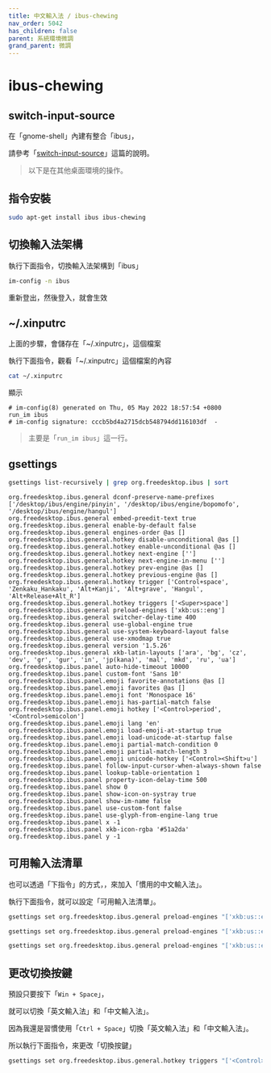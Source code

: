 ```yaml
---
title: 中文輸入法 / ibus-chewing
nav_order: 5042
has_children: false
parent: 系統環境微調
grand_parent: 微調
---
```



# ibus-chewing


## switch-input-source

在「gnome-shell」內建有整合「ibus」，

請參考「[switch-input-source](https://samwhelp.github.io/note-about-ubuntu/read/flavours/ubuntu/adjustment/switch-input-source.html)」這篇的說明。


> 以下是在其他桌面環境的操作。

## 指令安裝

``` sh
sudo apt-get install ibus ibus-chewing
```


## 切換輸入法架構

執行下面指令，切換輸入法架構到「ibus」

``` sh
im-config -n ibus
```

重新登出，然後登入，就會生效


## ~/.xinputrc

上面的步驟，會儲存在「~/.xinputrc」，這個檔案

執行下面指令，觀看「~/.xinputrc」這個檔案的內容

``` sh
cat ~/.xinputrc
```

顯示

```
# im-config(8) generated on Thu, 05 May 2022 18:57:54 +0800
run_im ibus
# im-config signature: cccb5bd4a2715dcb548794dd116103df  -
```

> 主要是「`run_im ibus`」這一行。

## gsettings



``` sh
gsettings list-recursively | grep org.freedesktop.ibus | sort
```

```
org.freedesktop.ibus.general dconf-preserve-name-prefixes ['/desktop/ibus/engine/pinyin', '/desktop/ibus/engine/bopomofo', '/desktop/ibus/engine/hangul']
org.freedesktop.ibus.general embed-preedit-text true
org.freedesktop.ibus.general enable-by-default false
org.freedesktop.ibus.general engines-order @as []
org.freedesktop.ibus.general.hotkey disable-unconditional @as []
org.freedesktop.ibus.general.hotkey enable-unconditional @as []
org.freedesktop.ibus.general.hotkey next-engine ['']
org.freedesktop.ibus.general.hotkey next-engine-in-menu ['']
org.freedesktop.ibus.general.hotkey prev-engine @as []
org.freedesktop.ibus.general.hotkey previous-engine @as []
org.freedesktop.ibus.general.hotkey trigger ['Control+space', 'Zenkaku_Hankaku', 'Alt+Kanji', 'Alt+grave', 'Hangul', 'Alt+Release+Alt_R']
org.freedesktop.ibus.general.hotkey triggers ['<Super>space']
org.freedesktop.ibus.general preload-engines ['xkb:us::eng']
org.freedesktop.ibus.general switcher-delay-time 400
org.freedesktop.ibus.general use-global-engine true
org.freedesktop.ibus.general use-system-keyboard-layout false
org.freedesktop.ibus.general use-xmodmap true
org.freedesktop.ibus.general version '1.5.26'
org.freedesktop.ibus.general xkb-latin-layouts ['ara', 'bg', 'cz', 'dev', 'gr', 'gur', 'in', 'jp(kana)', 'mal', 'mkd', 'ru', 'ua']
org.freedesktop.ibus.panel auto-hide-timeout 10000
org.freedesktop.ibus.panel custom-font 'Sans 10'
org.freedesktop.ibus.panel.emoji favorite-annotations @as []
org.freedesktop.ibus.panel.emoji favorites @as []
org.freedesktop.ibus.panel.emoji font 'Monospace 16'
org.freedesktop.ibus.panel.emoji has-partial-match false
org.freedesktop.ibus.panel.emoji hotkey ['<Control>period', '<Control>semicolon']
org.freedesktop.ibus.panel.emoji lang 'en'
org.freedesktop.ibus.panel.emoji load-emoji-at-startup true
org.freedesktop.ibus.panel.emoji load-unicode-at-startup false
org.freedesktop.ibus.panel.emoji partial-match-condition 0
org.freedesktop.ibus.panel.emoji partial-match-length 3
org.freedesktop.ibus.panel.emoji unicode-hotkey ['<Control><Shift>u']
org.freedesktop.ibus.panel follow-input-cursor-when-always-shown false
org.freedesktop.ibus.panel lookup-table-orientation 1
org.freedesktop.ibus.panel property-icon-delay-time 500
org.freedesktop.ibus.panel show 0
org.freedesktop.ibus.panel show-icon-on-systray true
org.freedesktop.ibus.panel show-im-name false
org.freedesktop.ibus.panel use-custom-font false
org.freedesktop.ibus.panel use-glyph-from-engine-lang true
org.freedesktop.ibus.panel x -1
org.freedesktop.ibus.panel xkb-icon-rgba '#51a2da'
org.freedesktop.ibus.panel y -1
```


## 可用輸入法清單

也可以透過「下指令」的方式，，來加入「慣用的中文輸入法」。

執行下面指令，就可以設定「可用輸入法清單」。

``` sh
gsettings set org.freedesktop.ibus.general preload-engines "['xkb:us::eng', 'chewing']"
```


``` sh
gsettings set org.freedesktop.ibus.general preload-engines "['xkb:us::eng', 'libzhuyin']"
```

``` sh
gsettings set org.freedesktop.ibus.general preload-engines "['xkb:us::eng', 'chewing', 'libzhuyin']"
```

## 更改切換按鍵

預設只要按下「`Win + Space`」，

就可以切換「英文輸入法」和「中文輸入法」。

因為我還是習慣使用「`Ctrl + Space`」切換「英文輸入法」和「中文輸入法」。

所以執行下面指令，來更改「切換按鍵」

``` sh
gsettings set org.freedesktop.ibus.general.hotkey triggers "['<Control>space']"
```

